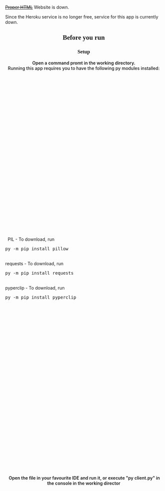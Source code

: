 ~~[Proper HTML](http://tcp-chat-docs.herokuapp.com)~~
Website is down.

Since the Heroku service is no longer free, service for this app is currently down.

<!DOCTYPE html>
<html style="font-size: 16px;">
  <head>
    <meta name="viewport" content="width=device-width, initial-scale=1.0">
    <meta charset="utf-8">
    <meta name="keywords" content="Before you run">
    <meta name="description" content="">
    <meta name="page_type" content="np-template-header-footer-from-plugin">
    <section class="u-clearfix u-section-1" id="sec-aedb">
      <div class="u-clearfix u-sheet u-sheet-1">
        <div class="fr-view u-align-center u-clearfix u-rich-text u-text u-text-1">
          <h2 style="text-align: center;">
            <span style="font-weight: 700;">
              <span class="u-custom-font" style="font-family: &quot;Varela Round&quot;;">Before you run</span>
            </span>
          </h2>
          <h3 style="text-align: center;">
            <span class="u-custom-font" style="font-family: &quot;Varela Round&quot;; font-weight: 700;">Setup</span>
          </h3>
          <p style="text-align: center;">
            <span style="font-weight: 600;">Open a command promt in the working directory.</span><br>
            <span style="font-weight: 450;">Running this app requires you to have the following py modules installed:</span>
          </p>
        </div>
        <div class="u-list u-repeater u-list-1">
          <div class="u-container-style u-list-item u-repeater-item">
            <div class="u-container-layout u-similar-container u-container-layout-1"><span class="u-icon u-icon-circle u-text-palette-1-base u-icon-1">
            <svg class="u-svg-link" preserveAspectRatio="xMidYMin slice" viewBox="0 0 515.556 515.556" style=""><use xmlns:xlink="http://www.w3.org/1999/xlink" xlink:href="#svg-c319"></use></svg>
          </span>
              <p style="text-align: left; margin-left: 8px">PIL - To download, run <pre class="prettyprint">py -m pip install pillow</pre><br>requests - To download, run <pre class="prettyprint">py -m pip install requests</pre><br>
                pyperclip - To download, run <pre class="prettyprint">py -m pip install pyperclip</pre><br>
              </p><span class="u-icon u-icon-circle u-text-palette-1-base u-icon-2">
            <svg class="u-svg-link" preserveAspectRatio="xMidYMin slice" viewBox="0 0 515.556 515.556" style=""><use xmlns:xlink="http://www.w3.org/1999/xlink" xlink:href="#svg-7b8f"></use></svg>
          </span>
            </div>
          </div>
        </div>
        <div class="fr-view u-clearfix u-rich-text u-text u-text-3">
          <p style="text-align: center;">
            <span style="font-weight: 600;">&nbsp;Open the file in your favourite IDE and run it, or execute "py client.py" in the console in the working director</span>
          </p>
          <p style="text-align: center;">
            <span style="font-weight: 600;">&nbsp;</span>
          </p>
         
